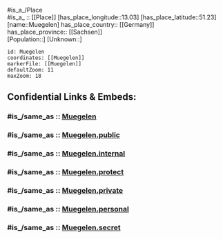 ﻿---
confidential: public
isDeleted: false
location:
- 51.23
- 13.03
mapmarker: city
mapzoom:
- 7
- 12
SpocWebEntityId: 32649
tags:
- geo/City
type: City
---

#is_a_/Place  
#is_a_ :: [[Place]] 
[has_place_longitude::13.03] 
[has_place_latitude::51.23] 
[name::Muegelen] 
has_place_country:: [[Germany]]  
has_place_province:: [[Sachsen]]  
[Population::] 
[Unknown::] 


```leaflet
id: Muegelen
coordinates: [[Muegelen]] 
markerFile: [[Muegelen]] 
defaultZoom: 11 
maxZoom: 18
```


## Confidential Links & Embeds: 

### #is_/same_as :: [Muegelen](/_Standards/Earth/Continent/Europe/Europe~Central/Germany/Germany~East/Sachsen/counties~Sachsen/Nordsachsen/cities~Nordsachsen/Mügeln/City/Muegelen.md) 

### #is_/same_as :: [Muegelen.public](/_public/Earth/Continent/Europe/Europe~Central/Germany/Germany~East/Sachsen/counties~Sachsen/Nordsachsen/cities~Nordsachsen/Mügeln/City/Muegelen.public.md) 

### #is_/same_as :: [Muegelen.internal](/_internal/Earth/Continent/Europe/Europe~Central/Germany/Germany~East/Sachsen/counties~Sachsen/Nordsachsen/cities~Nordsachsen/Mügeln/City/Muegelen.internal.md) 

### #is_/same_as :: [Muegelen.protect](/_protect/Earth/Continent/Europe/Europe~Central/Germany/Germany~East/Sachsen/counties~Sachsen/Nordsachsen/cities~Nordsachsen/Mügeln/City/Muegelen.protect.md) 

### #is_/same_as :: [Muegelen.private](/_private/Earth/Continent/Europe/Europe~Central/Germany/Germany~East/Sachsen/counties~Sachsen/Nordsachsen/cities~Nordsachsen/Mügeln/City/Muegelen.private.md) 

### #is_/same_as :: [Muegelen.personal](/_personal/Earth/Continent/Europe/Europe~Central/Germany/Germany~East/Sachsen/counties~Sachsen/Nordsachsen/cities~Nordsachsen/Mügeln/City/Muegelen.personal.md) 

### #is_/same_as :: [Muegelen.secret](/_secret/Earth/Continent/Europe/Europe~Central/Germany/Germany~East/Sachsen/counties~Sachsen/Nordsachsen/cities~Nordsachsen/Mügeln/City/Muegelen.secret.md)

